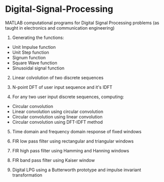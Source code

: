 # Digital-Signal-Processing
MATLAB computational programs for Digital Signal Processing problems
(as taught in electronics and communication engineering)

1. Generating the functions:
  * Unit Impulse function
  * Unit Step function
  * Signum function 
  * Square Wave function
  * Sinusoidal signal function
 
2.  Linear colvolution of two discrete sequences

3.  N-point DFT of user input sequence and it's IDFT

4.  For any two user input discrete sequences, computing:
  * Circular convolution
  * Linear convolution using circular convolution
  * Circular convolution using linear convolution
  * Circular convolution using DFT-IDFT method

5. Time domain and frequency domain response of fixed windows

6. FIR low pass filter using rectangular and triangular windows

7. FIR high pass filter using Hamming and Hanning windows

8. FIR band pass filter using Kaiser window

9. Digital LPG using a Butterworth prototype and impulse invariant transformation
